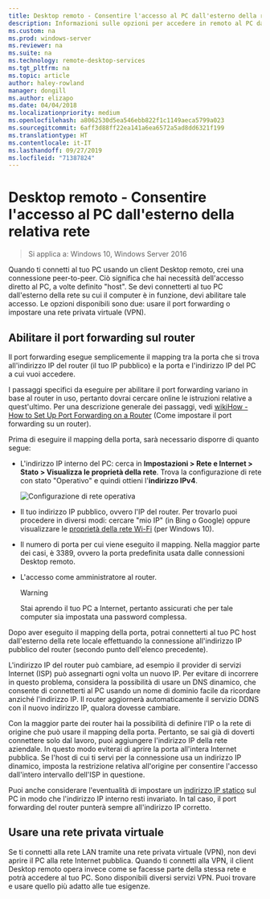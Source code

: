 ```yaml
---
title: Desktop remoto - Consentire l'accesso al PC dall'esterno della rete
description: Informazioni sulle opzioni per accedere in remoto al PC dall'esterno della relativa rete
ms.custom: na
ms.prod: windows-server
ms.reviewer: na
ms.suite: na
ms.technology: remote-desktop-services
ms.tgt_pltfrm: na
ms.topic: article
author: haley-rowland
manager: dongill
ms.author: elizapo
ms.date: 04/04/2018
ms.localizationpriority: medium
ms.openlocfilehash: a8062530d5ea546ebb822f1c1149aeca5799a023
ms.sourcegitcommit: 6aff3d88ff22ea141a6ea6572a5ad8dd6321f199
ms.translationtype: HT
ms.contentlocale: it-IT
ms.lasthandoff: 09/27/2019
ms.locfileid: "71387824"
---
```

# <a name="remote-desktop---allow-access-to-your-pc-from-outside-your-pcs-network"></a>Desktop remoto - Consentire l'accesso al PC dall'esterno della relativa rete

>Si applica a: Windows 10, Windows Server 2016

Quando ti connetti al tuo PC usando un client Desktop remoto, crei una connessione peer-to-peer. Ciò significa che hai necessità dell'accesso diretto al PC, a volte definito "host". Se devi connetterti al tuo PC dall'esterno della rete su cui il computer è in funzione, devi abilitare tale accesso. Le opzioni disponibili sono due: usare il port forwarding o impostare una rete privata virtuale (VPN).

## <a name="enable-port-forwarding-on-your-router"></a>Abilitare il port forwarding sul router

Il port forwarding esegue semplicemente il mapping tra la porta che si trova all'indirizzo IP del router (il tuo IP pubblico) e la porta e l'indirizzo IP del PC a cui vuoi accedere. 

I passaggi specifici da eseguire per abilitare il port forwarding variano in base al router in uso, pertanto dovrai cercare online le istruzioni relative a quest'ultimo. Per una descrizione generale dei passaggi, vedi [wikiHow - How to Set Up Port Forwarding on a Router](https://www.wikihow.com/Set-Up-Port-Forwarding-on-a-Router) (Come impostare il port forwarding su un router).

Prima di eseguire il mapping della porta, sarà necessario disporre di quanto segue:

- L'indirizzo IP interno del PC: cerca in **Impostazioni > Rete e Internet > Stato > Visualizza le proprietà della rete**. Trova la configurazione di rete con stato "Operativo" e quindi ottieni l'**indirizzo IPv4**.

   ![Configurazione di rete operativa](../media/rdclient-operational-network.png)

- Il tuo indirizzo IP pubblico, ovvero l'IP del router. Per trovarlo puoi procedere in diversi modi: cercare "mio IP" (in Bing o Google) oppure visualizzare le [proprietà della rete Wi-Fi](https://binged.it/2Gwob34) (per Windows 10).
- Il numero di porta per cui viene eseguito il mapping. Nella maggior parte dei casi, è 3389, ovvero la porta predefinita usata dalle connessioni Desktop remoto.
- L'accesso come amministratore al router.  

   >[!WARNING]
   > Stai aprendo il tuo PC a Internet, pertanto assicurati che per tale computer sia impostata una password complessa.

Dopo aver eseguito il mapping della porta, potrai connetterti al tuo PC host dall'esterno della rete locale effettuando la connessione all'indirizzo IP pubblico del router (secondo punto dell'elenco precedente).

L'indirizzo IP del router può cambiare, ad esempio il provider di servizi Internet (ISP) può assegnarti ogni volta un nuovo IP. Per evitare di incorrere in questo problema, considera la possibilità di usare un DNS dinamico, che consente di connetterti al PC usando un nome di dominio facile da ricordare anziché l'indirizzo IP. Il router aggiornerà automaticamente il servizio DDNS con il nuovo indirizzo IP, qualora dovesse cambiare.

Con la maggior parte dei router hai la possibilità di definire l'IP o la rete di origine che può usare il mapping della porta. Pertanto, se sai già di doverti connettere solo dal lavoro, puoi aggiungere l'indirizzo IP della rete aziendale. In questo modo eviterai di aprire la porta all'intera Internet pubblica. Se l'host di cui ti servi per la connessione usa un indirizzo IP dinamico, imposta la restrizione relativa all'origine per consentire l'accesso dall'intero intervallo dell'ISP in questione.

Puoi anche considerare l'eventualità di impostare un [indirizzo IP statico](/windows-hardware/customize/mobile/mcsf/enable-static-ip) sul PC in modo che l'indirizzo IP interno resti invariato. In tal caso, il port forwarding del router punterà sempre all'indirizzo IP corretto.


## <a name="use-a-vpn"></a>Usare una rete privata virtuale

Se ti connetti alla rete LAN tramite una rete privata virtuale (VPN), non devi aprire il PC alla rete Internet pubblica. Quando ti connetti alla VPN, il client Desktop remoto opera invece come se facesse parte della stessa rete e potrà accedere al tuo PC. Sono disponibili diversi servizi VPN. Puoi trovare e usare quello più adatto alle tue esigenze.